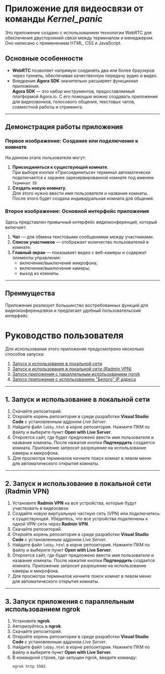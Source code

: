 # Приложение для видеосвязи от команды *Kernel_panic*

Это приложение создано с использованием технологии WebRTC для обеспечения двусторонней связи между терминалом и менеджером. Оно написано с применением HTML, CSS и JavaScript.

## Основные особенности
- **WebRTC** позволяет напрямую соединять два или более браузеров через туннель, обеспечивая качественную передачу аудио и видео.
- Внедрение **Agora SDK** значительно расширяет функционал приложения.  
  **Agora SDK** — это набор инструментов, предоставляемый платформой Agora.io. С его помощью можно создавать приложения для видеозвонков, голосового общения, текстовых чатов, совместной работы и стриминга.

---

## Демонстрация работы приложения

### Первое изображение: Создание или подключение к комнате
На данном этапе пользователи могут:  
1. **Присоединиться к существующей комнате**.  
   При выборе кнопки «Присоединиться» терминал автоматически подключается к заранее зарезервированной комнате под именем `Терминал ID`.  
2. **Создать новую комнату**.  
   Для этого нужно ввести имя пользователя и название комнаты. После этого будет создана индивидуальная комната для общения.

### Второе изображение: Основной интерфейс приложения
Здесь представлен привычный интерфейс видеоконференций, который включает:  
1. **Чат** — для обмена текстовыми сообщениями между участниками.  
2. **Список участников** — отображает количество пользователей в комнате.  
3. **Главный экран** — показывает видео с веб-камеры и содержит элементы управления:  
   - включение/выключение микрофона;  
   - включение/выключение камеры;  
   - выход из комнаты.

---

## Преимущества
Приложение реализует большинство востребованных функций для видеоконференцсвязи и предлагает удобный пользовательский интерфейс.



# Руководство пользователя

Для использования этого приложения предусмотрено несколько способов запуска:

1. [Запуск и использование в локальной сети](#1-запуск-и-использование-в-локальной-сети)
2. [Запуск и использование в локальной сети (Radmin VPN)](#2-запуск-и-использование-в-локальной-сети-radmin-vpn)
3. [Запуск приложения с параллельным использованием ngrok](#3-запуск-приложения-с-параллельным-использованием-ngrok)
4. [Запуск приложения с использованием "Белого" IP адреса](#4-запуск-приложения-с-использованием-белого-ip-адреса)

---

## 1. Запуск и использование в локальной сети

1. Скачайте репозиторий.
2. Откройте корень репозитория в среде разработки **Visual Studio Code** с установленным аддоном *Live Server*.
3. Найдите файл `lobby.html` в корне репозитория. Нажмите ПКМ по файлу и выберите пункт **Open with Live Server**.
4. Откроется сайт, где будет предложено ввести имя пользователя и название комнаты. После нажатия кнопки **Подтвердить** создается комната. Приложение запросит разрешение на использование камеры и микрофона.
5. Для просмотра терминалов начните поиск комнат в левом меню для автоматического открытия комнаты.

---

## 2. Запуск и использование в локальной сети (Radmin VPN)

1. Установите **Radmin VPN** на все устройства, которые будут участвовать в видеосвязи.
2. Создайте новую виртуальную частную сеть (VPN) или подключитесь к существующей. Убедитесь, что все устройства подключены к одной VPN-сети через **Radmin VPN**.
3. Скачайте репозиторий.
4. Откройте корень репозитория в среде разработки **Visual Studio Code** с установленным аддоном *Live Server*.
5. Найдите файл `lobby.html` в корне репозитория. Нажмите ПКМ по файлу и выберите пункт **Open with Live Server**.
6. Откроется сайт, где будет предложено ввести имя пользователя и название комнаты. После нажатия кнопки **Подтвердить** создается комната. Приложение запросит разрешение на использование камеры и микрофона.
7. Для просмотра терминалов начните поиск комнат в левом меню для автоматического открытия комнаты.

---

## 3. Запуск приложения с параллельным использованием ngrok

1. Установите **ngrok**.
2. Авторизуйтесь в **ngrok**.
3. Скачайте репозиторий.
4. Откройте корень репозитория в среде разработки **Visual Studio Code** с установленным аддоном *Live Server*.
5. Найдите файл `lobby.html` в корне репозитория. Нажмите ПКМ по файлу и выберите пункт **Open with Live Server**.
6. В командной строке, где запущен ngrok, введите команду:  
   ```bash
   ngrok http 5502
